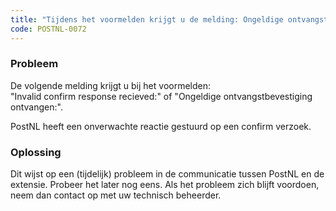 ```yaml
---
title: "Tijdens het voormelden krijgt u de melding: Ongeldige ontvangstbevestiging ontvangen:"
code: POSTNL-0072
---
```

### Probleem

De volgende melding krijgt u bij het voormelden:  
"Invalid confirm response recieved:" of "Ongeldige ontvangstbevestiging ontvangen:".  
  
PostNL heeft een onverwachte reactie gestuurd op een confirm verzoek.  

### Oplossing

Dit wijst op een (tijdelijk) probleem in de communicatie tussen PostNL en de extensie. Probeer het later nog eens. Als het probleem zich blijft voordoen, neem dan contact op met uw technisch beheerder.
